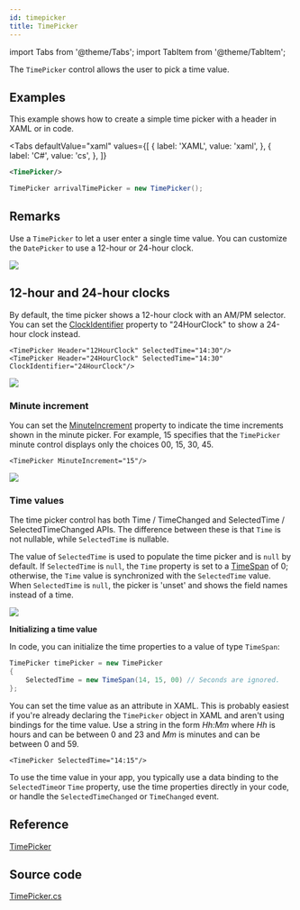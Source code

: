 ```yaml
---
id: timepicker
title: TimePicker
---
```


import Tabs from '@theme/Tabs';
import TabItem from '@theme/TabItem';

The `TimePicker` control allows the user to pick a time value.

## Examples

This example shows how to create a simple time picker with a header in XAML or in code.

<Tabs
  defaultValue="xaml"
  values={[
      { label: 'XAML', value: 'xaml', },
      { label: 'C#', value: 'cs', },
  ]}
>
<TabItem value="xaml">

```xml
<TimePicker/>
```

</TabItem>
<TabItem value="cs">

```cs
TimePicker arrivalTimePicker = new TimePicker();
```
</TabItem>  

</Tabs>

## Remarks

Use a `TimePicker` to let a user enter a single time value. You can customize the `DatePicker` to use a 12-hour or 24-hour clock.

  <div style={{textAlign: 'center'}}>
    <img src="/img/controls/timepicker/image (22) (1).png"  />
  </div>

## 12-hour and 24-hour clocks

By default, the time picker shows a 12-hour clock with an AM/PM selector. You can set the [ClockIdentifier](https://docs.microsoft.com/en-us/uwp/api/windows.ui.xaml.controls.timepicker.clockidentifier?view=winrt-19041#Windows\_UI\_Xaml\_Controls\_TimePicker\_ClockIdentifier) property to "24HourClock" to show a 24-hour clock instead.

```markup
<TimePicker Header="12HourClock" SelectedTime="14:30"/>
<TimePicker Header="24HourClock" SelectedTime="14:30" ClockIdentifier="24HourClock"/>
```

  <div style={{textAlign: 'center'}}>
    <img src="/img/controls/timepicker/image (19).png" />
  </div>


### Minute increment

You can set the [MinuteIncrement](https://docs.microsoft.com/en-us/uwp/api/windows.ui.xaml.controls.timepicker.minuteincrement?view=winrt-19041#Windows\_UI\_Xaml\_Controls\_TimePicker\_MinuteIncrement) property to indicate the time increments shown in the minute picker. For example, 15 specifies that the `TimePicker` minute control displays only the choices 00, 15, 30, 45.

```markup
<TimePicker MinuteIncrement="15"/>
```

  <div style={{textAlign: 'center'}}>
    <img src="/img/controls/timepicker/image (10).png" />
  </div>

### Time values

The time picker control has both Time / TimeChanged and SelectedTime / SelectedTimeChanged APIs. The difference between these is that `Time` is not nullable, while `SelectedTime` is nullable.

The value of `SelectedTime` is used to populate the time picker and is `null` by default. If `SelectedTime` is `null`, the `Time` property is set to a [TimeSpan](https://docs.microsoft.com/en-us/dotnet/api/system.timespan?view=dotnet-uwp-10.0\&preserve-view=true) of 0; otherwise, the `Time` value is synchronized with the `SelectedTime` value. When `SelectedTime` is `null`, the picker is 'unset' and shows the field names instead of a time.

  <div style={{textAlign: 'center'}}>
    <img src="/img/controls/timepicker/image (20).png" />
  </div>

**Initializing a time value**

In code, you can initialize the time properties to a value of type `TimeSpan`:

```csharp
TimePicker timePicker = new TimePicker
{
    SelectedTime = new TimeSpan(14, 15, 00) // Seconds are ignored.
};
```

You can set the time value as an attribute in XAML. This is probably easiest if you're already declaring the `TimePicker` object in XAML and aren't using bindings for the time value. Use a string in the form _Hh:Mm_ where _Hh_ is hours and can be between 0 and 23 and _Mm_ is minutes and can be between 0 and 59.

```markup
<TimePicker SelectedTime="14:15"/>
```

To use the time value in your app, you typically use a data binding to the `SelectedTime`or `Time` property, use the time properties directly in your code, or handle the `SelectedTimeChanged` or `TimeChanged` event.

## Reference

[TimePicker](http://reference.avaloniaui.net/api/Avalonia.Controls/TimePicker/)

## Source code

[TimePicker.cs](https://github.com/AvaloniaUI/Avalonia/blob/master/src/Avalonia.Controls/DateTimePickers/TimePicker.cs)